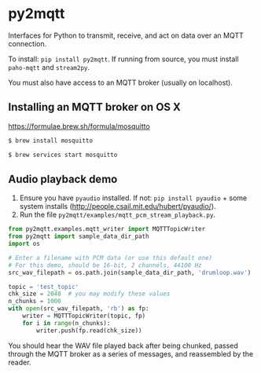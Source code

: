 # py2mqtt
Interfaces for Python to transmit, receive, and act on data over an MQTT connection.

To install:	```pip install py2mqtt```.
If running from source, you must install `paho-mqtt` and `stream2py`.

You must also have access to an MQTT broker (usually on localhost).

## Installing an MQTT broker on OS X

https://formulae.brew.sh/formula/mosquitto

```bash
$ brew install mosquitto

$ brew services start mosquitto
```

## Audio playback demo

1. Ensure you have `pyaudio` installed. If not: `pip install pyaudio` + some system installs (http://people.csail.mit.edu/hubert/pyaudio/). 
2. Run the file `py2mqtt/examples/mqtt_pcm_stream_playback.py`.

```python
from py2mqtt.examples.mqtt_writer import MQTTTopicWriter
from py2mqtt import sample_data_dir_path
import os

# Enter a filename with PCM data (or use this default one)
# For this demo, should be 16-bit, 2 channels, 44100 Hz
src_wav_filepath = os.path.join(sample_data_dir_path, 'drumloop.wav')

topic = 'test_topic'
chk_size = 2048  # you may modify these values
n_chunks = 1000
with open(src_wav_filepath, 'rb') as fp:
    writer = MQTTTopicWriter(topic, fp)
    for i in range(n_chunks):
        writer.push(fp.read(chk_size))
```

You should hear the WAV file played back after being chunked, passed through the MQTT broker as a series of messages, and reassembled by the reader.
